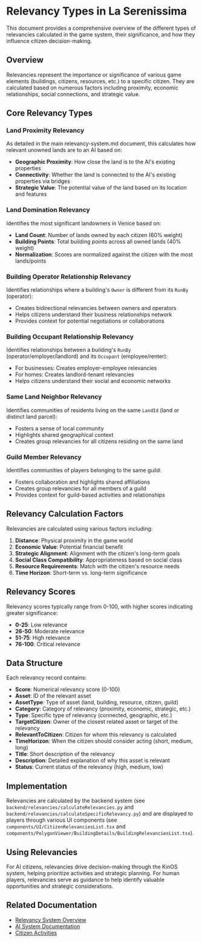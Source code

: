 # Relevancy Types in La Serenissima

This document provides a comprehensive overview of the different types of relevancies calculated in the game system, their significance, and how they influence citizen decision-making.

## Overview

Relevancies represent the importance or significance of various game elements (buildings, citizens, resources, etc.) to a specific citizen. They are calculated based on numerous factors including proximity, economic relationships, social connections, and strategic value.

## Core Relevancy Types

### Land Proximity Relevancy

As detailed in the main relevancy-system.md document, this calculates how relevant unowned lands are to an AI based on:
- **Geographic Proximity**: How close the land is to the AI's existing properties
- **Connectivity**: Whether the land is connected to the AI's existing properties via bridges
- **Strategic Value**: The potential value of the land based on its location and features

### Land Domination Relevancy

Identifies the most significant landowners in Venice based on:
- **Land Count**: Number of lands owned by each citizen (60% weight)
- **Building Points**: Total building points across all owned lands (40% weight)
- **Normalization**: Scores are normalized against the citizen with the most lands/points

### Building Operator Relationship Relevancy

Identifies relationships where a building's `Owner` is different from its `RunBy` (operator):
- Creates bidirectional relevancies between owners and operators
- Helps citizens understand their business relationships network
- Provides context for potential negotiations or collaborations

### Building Occupant Relationship Relevancy

Identifies relationships between a building's `RunBy` (operator/employer/landlord) and its `Occupant` (employee/renter):
- For businesses: Creates employer-employee relevancies
- For homes: Creates landlord-tenant relevancies
- Helps citizens understand their social and economic networks

### Same Land Neighbor Relevancy

Identifies communities of residents living on the same `LandId` (land or distinct land parcel):
- Fosters a sense of local community
- Highlights shared geographical context
- Creates group relevancies for all citizens residing on the same land

### Guild Member Relevancy

Identifies communities of players belonging to the same guild:
- Fosters collaboration and highlights shared affiliations
- Creates group relevancies for all members of a guild
- Provides context for guild-based activities and relationships

## Relevancy Calculation Factors

Relevancies are calculated using various factors including:

1. **Distance**: Physical proximity in the game world
2. **Economic Value**: Potential financial benefit
3. **Strategic Alignment**: Alignment with the citizen's long-term goals
4. **Social Class Compatibility**: Appropriateness based on social class
5. **Resource Requirements**: Match with the citizen's resource needs
6. **Time Horizon**: Short-term vs. long-term significance

## Relevancy Scores

Relevancy scores typically range from 0-100, with higher scores indicating greater significance:

- **0-25**: Low relevance
- **26-50**: Moderate relevance
- **51-75**: High relevance
- **76-100**: Critical relevance

## Data Structure

Each relevancy record contains:
- **Score**: Numerical relevancy score (0-100)
- **Asset**: ID of the relevant asset
- **AssetType**: Type of asset (land, building, resource, citizen, guild)
- **Category**: Category of relevancy (proximity, economic, strategic, etc.)
- **Type**: Specific type of relevancy (connected, geographic, etc.)
- **TargetCitizen**: Owner of the closest related asset or target of the relevancy
- **RelevantToCitizen**: Citizen for whom this relevancy is calculated
- **TimeHorizon**: When the citizen should consider acting (short, medium, long)
- **Title**: Short description of the relevancy
- **Description**: Detailed explanation of why this asset is relevant
- **Status**: Current status of the relevancy (high, medium, low)

## Implementation

Relevancies are calculated by the backend system (see `backend/relevancies/calculateRelevancies.py` and `backend/relevancies/calculateSpecificRelevancy.py`) and are displayed to players through various UI components (see `components/UI/CitizenRelevanciesList.tsx` and `components/PolygonViewer/BuildingDetails/BuildingRelevanciesList.tsx`).

## Using Relevancies

For AI citizens, relevancies drive decision-making through the KinOS system, helping prioritize activities and strategic planning. For human players, relevancies serve as guidance to help identify valuable opportunities and strategic considerations.

## Related Documentation

- [Relevancy System Overview](relevancy-system.md)
- [AI System Documentation](ais.md)
- [Citizen Activities](activities.md)

